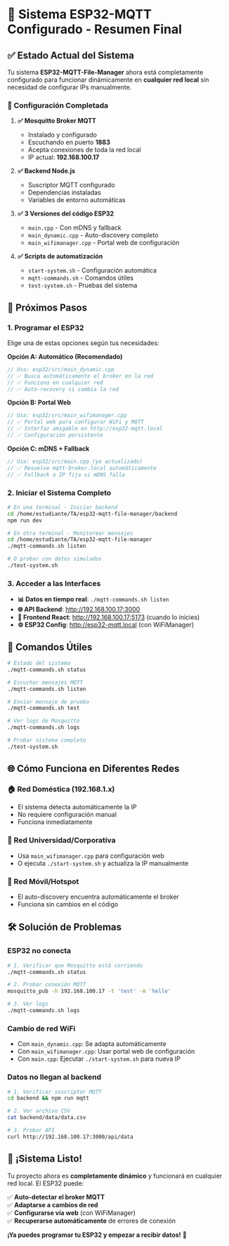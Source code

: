 # 🚀 Sistema ESP32-MQTT Configurado - Resumen Final

## ✅ Estado Actual del Sistema

Tu sistema **ESP32-MQTT-File-Manager** ahora está completamente configurado para funcionar dinámicamente en **cualquier red local** sin necesidad de configurar IPs manualmente.

### 🔧 Configuración Completada

1. **✅ Mosquitto Broker MQTT**
   - Instalado y configurado
   - Escuchando en puerto **1883** 
   - Acepta conexiones de toda la red local
   - IP actual: **192.168.100.17**

2. **✅ Backend Node.js**
   - Suscriptor MQTT configurado
   - Dependencias instaladas
   - Variables de entorno automáticas

3. **✅ 3 Versiones del código ESP32**
   - `main.cpp` - Con mDNS y fallback
   - `main_dynamic.cpp` - Auto-discovery completo  
   - `main_wifimanager.cpp` - Portal web de configuración

4. **✅ Scripts de automatización**
   - `start-system.sh` - Configuración automática
   - `mqtt-commands.sh` - Comandos útiles
   - `test-system.sh` - Pruebas del sistema

## 🎯 Próximos Pasos

### 1. Programar el ESP32
Elige una de estas opciones según tus necesidades:

**Opción A: Automático (Recomendado)**
```cpp
// Usa: esp32/src/main_dynamic.cpp
// ✅ Busca automáticamente el broker en la red
// ✅ Funciona en cualquier red
// ✅ Auto-recovery si cambia la red
```

**Opción B: Portal Web**
```cpp
// Usa: esp32/src/main_wifimanager.cpp  
// ✅ Portal web para configurar WiFi y MQTT
// ✅ Interfaz amigable en http://esp32-mqtt.local
// ✅ Configuración persistente
```

**Opción C: mDNS + Fallback**
```cpp
// Usa: esp32/src/main.cpp (ya actualizado)
// ✅ Resuelve mqtt-broker.local automáticamente
// ✅ Fallback a IP fija si mDNS falla
```

### 2. Iniciar el Sistema Completo

```bash
# En una terminal - Iniciar backend
cd /home/estudiante/TA/esp32-mqtt-file-manager/backend
npm run dev

# En otra terminal - Monitorear mensajes
cd /home/estudiante/TA/esp32-mqtt-file-manager
./mqtt-commands.sh listen

# O probar con datos simulados
./test-system.sh
```

### 3. Acceder a las Interfaces

- **📊 Datos en tiempo real**: `./mqtt-commands.sh listen`
- **🌐 API Backend**: http://192.168.100.17:3000
- **📱 Frontend React**: http://192.168.100.17:5173 (cuando lo inicies)
- **⚙️ ESP32 Config**: http://esp32-mqtt.local (con WiFiManager)

## 🔧 Comandos Útiles

```bash
# Estado del sistema
./mqtt-commands.sh status

# Escuchar mensajes MQTT  
./mqtt-commands.sh listen

# Enviar mensaje de prueba
./mqtt-commands.sh test

# Ver logs de Mosquitto
./mqtt-commands.sh logs

# Probar sistema completo
./test-system.sh
```

## 🌐 Cómo Funciona en Diferentes Redes

### 🏠 Red Doméstica (192.168.1.x)
- El sistema detecta automáticamente la IP
- No requiere configuración manual
- Funciona inmediatamente

### 🏢 Red Universidad/Corporativa  
- Usa `main_wifimanager.cpp` para configuración web
- O ejecuta `./start-system.sh` y actualiza la IP manualmente

### 📱 Red Móvil/Hotspot
- El auto-discovery encuentra automáticamente el broker
- Funciona sin cambios en el código

## 🛠️ Solución de Problemas

### ESP32 no conecta
```bash
# 1. Verificar que Mosquitto está corriendo
./mqtt-commands.sh status

# 2. Probar conexión MQTT
mosquitto_pub -h 192.168.100.17 -t 'test' -m 'hello'

# 3. Ver logs
./mqtt-commands.sh logs
```

### Cambio de red WiFi
- Con `main_dynamic.cpp`: Se adapta automáticamente
- Con `main_wifimanager.cpp`: Usar portal web de configuración  
- Con `main.cpp`: Ejecutar `./start-system.sh` para nueva IP

### Datos no llegan al backend
```bash
# 1. Verificar suscriptor MQTT
cd backend && npm run mqtt

# 2. Ver archivo CSV
cat backend/data/data.csv

# 3. Probar API
curl http://192.168.100.17:3000/api/data
```

## 🎉 ¡Sistema Listo!

Tu proyecto ahora es **completamente dinámico** y funcionará en cualquier red local. El ESP32 puede:

✅ **Auto-detectar el broker MQTT**  
✅ **Adaptarse a cambios de red**  
✅ **Configurarse vía web** (con WiFiManager)  
✅ **Recuperarse automáticamente** de errores de conexión

**¡Ya puedes programar tu ESP32 y empezar a recibir datos!** 🚀
